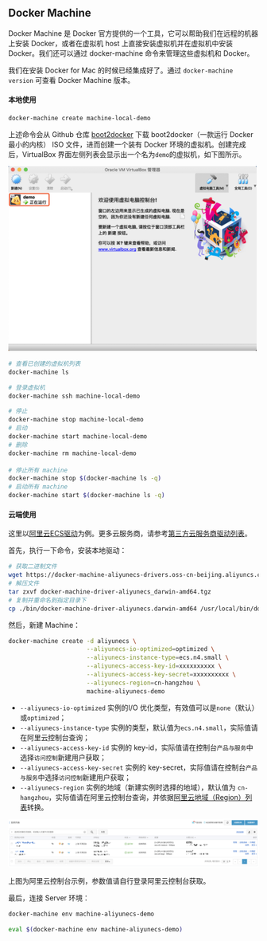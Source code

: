 ## Docker Machine

Docker Machine 是 Docker 官方提供的一个工具，它可以帮助我们在远程的机器上安装 Docker，或者在虚拟机 host 上直接安装虚拟机并在虚拟机中安装 Docker。我们还可以通过 docker-machine 命令来管理这些虚拟机和 Docker。

我们在安装 Docker for Mac 的时候已经集成好了。通过 `docker-machine version` 可查看 Docker Machine 版本。

#### 本地使用

```bash
docker-machine create machine-local-demo
```

上述命令会从 Github 仓库 [boot2docker](https://github.com/boot2docker/boot2docker) 下载 boot2docker（一款运行 Docker 最小的内核） ISO 文件，进而创建一个装有 Docker 环境的虚拟机。创建完成后，VirtualBox 界面左侧列表会显示出一个名为`demo`的虚拟机，如下图所示。

<img src="./images/docker-machine-create-demo.png" alt="新建虚拟机" width="500">

```bash
# 查看已创建的虚拟机列表
docker-machine ls
```

```bash
# 登录虚拟机
docker-machine ssh machine-local-demo
```

```bash
# 停止
docker-machine stop machine-local-demo
# 启动
docker-machine start machine-local-demo
# 删除
docker-machine rm machine-local-demo

# 停止所有 machine
docker-machine stop $(docker-machine ls -q)
# 启动所有 machine
docker-machine start $(docker-machine ls -q)
```

#### 云端使用

这里以[阿里云ECS驱动](https://github.com/AliyunContainerService/docker-machine-driver-aliyunecs)为例。更多云服务商，请参考[第三方云服务商驱动列表](https://github.com/docker/docker.github.io/blob/master/machine/AVAILABLE_DRIVER_PLUGINS.md)。

首先，执行一下命令，安装本地驱动：

```bash
# 获取二进制文件
wget https://docker-machine-aliyunecs-drivers.oss-cn-beijing.aliyuncs.com/docker-machine-driver-aliyunecs_darwin-amd64.tgz
# 解压文件
tar zxvf docker-machine-driver-aliyunecs_darwin-amd64.tgz
# 复制并重命名到指定目录下
cp ./bin/docker-machine-driver-aliyunecs.darwin-amd64 /usr/local/bin/docker-machine-driver-aliyunecs
```

然后，新建 Machine：

```bash
docker-machine create -d aliyunecs \
                      --aliyunecs-io-optimized=optimized \
                      --aliyunecs-instance-type=ecs.n4.small \
                      --aliyunecs-access-key-id=xxxxxxxxxx \
                      --aliyunecs-access-key-secret=xxxxxxxxxx \
                      --aliyunecs-region=cn-hangzhou \
                      machine-aliyunecs-demo
```

 * `--aliyunecs-io-optimized`      实例的I/O 优化类型，有效值可以是`none`（默认）或`optimized`；
 * `--aliyunecs-instance-type`     实例的类型，默认值为`ecs.n4.small`，实际值请在阿里云控制台查询；
 * `--aliyunecs-access-key-id`     实例的 key-id，实际值请在控制台`产品与服务`中选择`访问控制`新建用户获取；
 * `--aliyunecs-access-key-secret` 实例的 key-secret，实际值请在控制台`产品与服务`中选择`访问控制`新建用户获取；
 * `--aliyunecs-region`            实例的地域（新建实例时选择的地域），默认值为 `cn-hangzhou`，实际值请在阿里云控制台查询，并依据[阿里云地域（Region）列表](https://help.aliyun.com/document_detail/40654.html)转换。
 
 <img src="./images/aliyunecs-instance.png" alt="阿里云ECS实例">
 
 上图为阿里云控制台示例，参数值请自行登录阿里云控制台获取。
 
最后，连接 Server 环境：
 
 ```bash
 docker-machine env machine-aliyunecs-demo
 ```
 ```bash
 eval $(docker-machine env machine-aliyunecs-demo)
 ```
